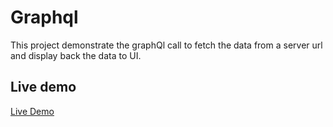 # Graphql
This project demonstrate the graphQl call to fetch the data from a server url and display back the data to UI.

## Live demo
[Live Demo](https://reactjs-graphql-integration.vercel.app/)
